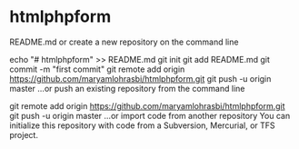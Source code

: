 # htmlphpform
README.md
or create a new repository on the command line

echo "# htmlphpform" >> README.md
git init
git add README.md
git commit -m "first commit"
git remote add origin https://github.com/maryamlohrasbi/htmlphpform.git
git push -u origin master
…or push an existing repository from the command line

git remote add origin https://github.com/maryamlohrasbi/htmlphpform.git
git push -u origin master
…or import code from another repository
You can initialize this repository with code from a Subversion, Mercurial, or TFS project.
